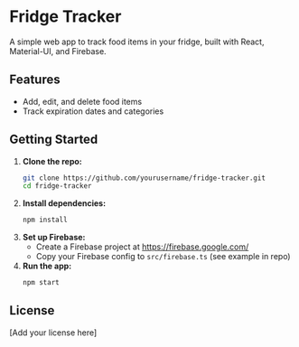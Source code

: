 # Fridge Tracker

A simple web app to track food items in your fridge, built with React, Material-UI, and Firebase.

## Features
- Add, edit, and delete food items
- Track expiration dates and categories

## Getting Started
1. **Clone the repo:**
   ```bash
   git clone https://github.com/yourusername/fridge-tracker.git
   cd fridge-tracker
   ```
2. **Install dependencies:**
   ```bash
   npm install
   ```
3. **Set up Firebase:**
   - Create a Firebase project at https://firebase.google.com/
   - Copy your Firebase config to `src/firebase.ts` (see example in repo)
4. **Run the app:**
   ```bash
   npm start
   ```

## License
[Add your license here]
